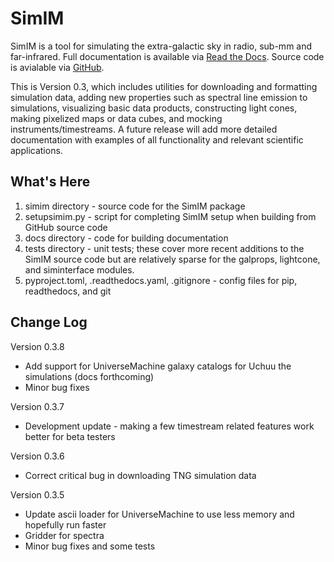 SimIM
=====

SimIM is a tool for simulating the extra-galactic sky in radio, sub-mm and
far-infrared. Full documentation is available via [Read the
Docs](https://simim.readthedocs.io). Source code is avialable via
[GitHub](https://github.com/rpkeenan/simim_public).

This is Version 0.3, which includes utilities for downloading and formatting
simulation data, adding new properties such as spectral line emission to
simulations, visualizing basic data products, constructing light cones, making
pixelized maps or data cubes, and mocking instruments/timestreams. A future
release will add more detailed documentation with examples of all functionality
and relevant scientific applications.

What's Here
-----------

1. simim directory - source code for the SimIM package
2. setupsimim.py - script for completing SimIM setup when building from GitHub source code
3. docs directory - code for building documentation
4. tests directory - unit tests; these cover more recent additions to the SimIM source code
but are relatively sparse for the galprops, lightcone, and siminterface modules.
5. pyproject.toml, .readthedocs.yaml, .gitignore - config files for pip,
   readthedocs, and git

Change Log
----------
Version 0.3.8
- Add support for UniverseMachine galaxy catalogs for Uchuu the simulations (docs forthcoming)
- Minor bug fixes

Version 0.3.7
- Development update - making a few timestream related features work better for beta testers

Version 0.3.6
- Correct critical bug in downloading TNG simulation data

Version 0.3.5
- Update ascii loader for UniverseMachine to use less memory and hopefully run faster
- Gridder for spectra
- Minor bug fixes and some tests
